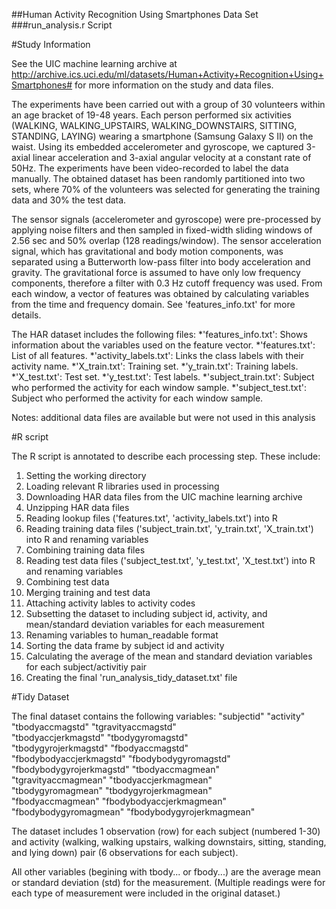 ##Human Activity Recognition Using Smartphones Data Set 
###run_analysis.r Script

#Study Information

See the UIC machine learning archive at http://archive.ics.uci.edu/ml/datasets/Human+Activity+Recognition+Using+Smartphones# for more information on the study and data files.

The experiments have been carried out with a group of 30 volunteers within an age bracket of 19-48 years. Each person performed six activities (WALKING, WALKING_UPSTAIRS, WALKING_DOWNSTAIRS, SITTING, STANDING, LAYING) wearing a smartphone (Samsung Galaxy S II) on the waist. Using its embedded accelerometer and gyroscope, we captured 3-axial linear acceleration and 3-axial angular velocity at a constant rate of 50Hz. The experiments have been video-recorded to label the data manually. The obtained dataset has been randomly partitioned into two sets, where 70% of the volunteers was selected for generating the training data and 30% the test data. 

The sensor signals (accelerometer and gyroscope) were pre-processed by applying noise filters and then sampled in fixed-width sliding windows of 2.56 sec and 50% overlap (128 readings/window). The sensor acceleration signal, which has gravitational and body motion components, was separated using a Butterworth low-pass filter into body acceleration and gravity. The gravitational force is assumed to have only low frequency components, therefore a filter with 0.3 Hz cutoff frequency was used. From each window, a vector of features was obtained by calculating variables from the time and frequency domain. See 'features_info.txt' for more details. 

The HAR dataset includes the following files:
*'features_info.txt': Shows information about the variables used on the feature vector.
*'features.txt': List of all features.
*'activity_labels.txt': Links the class labels with their activity name.
*'X_train.txt': Training set.
*'y_train.txt': Training labels.
*'X_test.txt': Test set.
*'y_test.txt': Test labels.
*'subject_train.txt': Subject who performed the activity for each window sample. 
*'subject_test.txt': Subject who performed the activity for each window sample.

Notes: additional data files are available but were not used in this analysis

#R script

The R script is annotated to describe each processing step. These include:
1. Setting the working directory
2. Loading relevant R libraries used in processing
3. Downloading HAR data files from the UIC machine learning archive
4. Unzipping HAR data files
5. Reading lookup files ('features.txt', 'activity_labels.txt') into R
6. Reading training data files ('subject_train.txt', 'y_train.txt', 'X_train.txt') into R and renaming variables
7. Combining training data files 
8. Reading test data files ('subject_test.txt', 'y_test.txt', 'X_test.txt') into R and renaming variables
9. Combining test data 
10. Merging training and test data 
11. Attaching activity lables to activity codes 
12. Subsetting the dataset to including subject id, activity, and mean/standard deviation variables for each measurement
13. Renaming variables to human_readable format
14. Sorting the data frame by subject id and activity
15. Calculating the average of the mean and standard deviation variables for each subject/activitiy pair
16. Creating the final 'run_analysis_tidy_dataset.txt' file

#Tidy Dataset

The final dataset contains the following variables:
"subjectid"                "activity"                
"tbodyaccmagstd"           "tgravityaccmagstd"       
"tbodyaccjerkmagstd"       "tbodygyromagstd"         
"tbodygyrojerkmagstd"      "fbodyaccmagstd"          
"fbodybodyaccjerkmagstd"   "fbodybodygyromagstd"     
"fbodybodygyrojerkmagstd"  "tbodyaccmagmean"         
"tgravityaccmagmean"       "tbodyaccjerkmagmean"     
"tbodygyromagmean"         "tbodygyrojerkmagmean"    
"fbodyaccmagmean"          "fbodybodyaccjerkmagmean" 
"fbodybodygyromagmean"     "fbodybodygyrojerkmagmean"

The dataset includes 1 observation (row) for each subject (numbered 1-30) and activity (walking, walking upstairs, walking downstairs, sitting, standing, and lying down) pair (6 observations for each subject).

All other variables (begining with tbody... or fbody...) are the average mean or standard deviation (std) for the measurement. (Multiple readings were for each type of measurement were included in the original dataset.)







